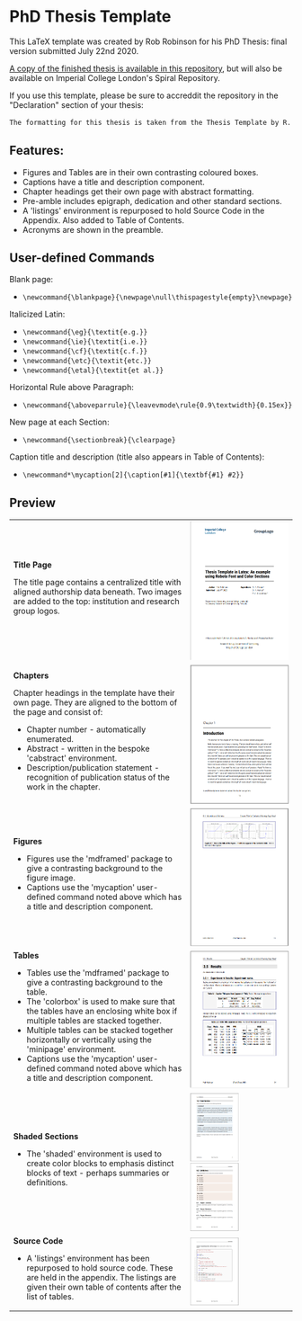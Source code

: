 # PhD Thesis Template

This LaTeX template was created by Rob Robinson for his PhD Thesis: final version submitted July 22nd 2020.

[A copy of the finished thesis is available in this repository](https://github.com/mlnotebook/thesis_template/blob/master/Robinson-R-2020-PhD-Thesis.pdf), but will also be available on Imperial College London's Spiral Repository.

If you use this template, please be sure to accreddit the repository in the "Declaration" section of your thesis:

```latex
The formatting for this thesis is taken from the Thesis Template by R. Robinson at \url{https://github.com/mlnotebook/thesis_template}.
```

## Features:

* Figures and Tables are in their own contrasting coloured boxes.
* Captions have a title and description component.
* Chapter headings get their own page with abstract formatting.
* Pre-amble includes epigraph, dedication and other standard sections.
* A 'listings' environment is repurposed to hold Source Code in the Appendix. Also added to Table of Contents.
* Acronyms are shown in the preamble.

## User-defined Commands

Blank page:
* `\newcommand{\blankpage}{\newpage\null\thispagestyle{empty}\newpage}`

Italicized Latin:
* `\newcommand{\eg}{\textit{e.g.}}`
* `\newcommand{\ie}{\textit{i.e.}}`
* `\newcommand{\cf}{\textit{c.f.}}`
* `\newcommand{\etc}{\textit{etc.}}`
* `\newcommand{\etal}{\textit{et al.}}`

Horizontal Rule above Paragraph:
* `\newcommand{\aboveparrule}{\leavevmode\rule{0.9\textwidth}{0.15ex}}`

New page at each Section:
* `\newcommand{\sectionbreak}{\clearpage}`

Caption title and description (title also appears in Table of Contents):
* `\newcommand*\mycaption[2]{\caption[#1]{\textbf{#1} #2}}`

## Preview

<table style="vertical-align: top;">
<tr>
<td>
<b>Title Page</b>

The title page contains a centralized title with aligned authorship data beneath.
Two images are added to the top: institution and research group logos.

</td>
<td>
<img src="images/title_page_preview.png" style="width: 100%;" alt="Preview of Title Page">
</td>
</tr>
<tr>
<td>
<b>Chapters</b>

Chapter headings in the template have their own page. They are aligned to the bottom of the page and consist of:
<ul>
<li>Chapter number - automatically enumerated.</li>
<li>Abstract - written in the bespoke 'cabstract' environment.</li>
<li>Description/publication statement - recognition of publication status of the work in the chapter.</li>
</ul>

</td>
<td>
<img src="images/chapter_preview.png" style="width: 100%;" alt="Preview of Chapter Heading">
</td>
</tr>
<tr>
<td>
<b>Figures</b>

<ul>
<li>Figures use the 'mdframed' package to give a contrasting background to the figure image.</li>
<li>Captions use the 'mycaption' user-defined command noted above which has a title and description component.</li>
</ul>
</td>
<td>
    <img src="images/figure_preview.png" style="width: 100%;" alt="Preview of Figure">
</td>
</tr>
<tr>
<td>
<b>Tables</b>

<ul>
<li>Tables use the 'mdframed' package to give a contrasting background to the table.</li>
<li>The 'colorbox' is used to make sure that the tables have an enclosing white box if multiple tables are stacked together.</li>
<li>Multiple tables can be stacked together horizontally or vertically using the 'minipage' environment.</li>
<li>Captions use the 'mycaption' user-defined command noted above which has a title and description component.</li>
</ul>
</td>
<td>
<img src="images/tables_preview.png" style="width: 100%;" alt="Preview of Figure">
</td>
</tr>
<tr>
<td>
<b>Shaded Sections</b>

<ul>
<li>The 'shaded' environment is used to create color blocks to emphasis distinct blocks of text - perhaps summaries or definitions.</li>
</ul>
</td>
<td>
<img src="images/color_box_preview.png" style="width: 49%;" alt="Preview of Figure">
<img src="images/limitations_preview.png" style="width: 49%;" alt="Preview of Figure">
</td>
</tr>
<tr>
<td>
<b>Source Code</b>

<ul>
<li>A 'listings' environment has been repurposed to hold source code. These are held in the appendix. The listings are given their own table of contents after the list of tables.</li>
</ul>
</td>
<td>
<img src="images/listings_preview.png" style="width: 49%;" alt="Preview of Figure">
</td>
</tr>
</table>